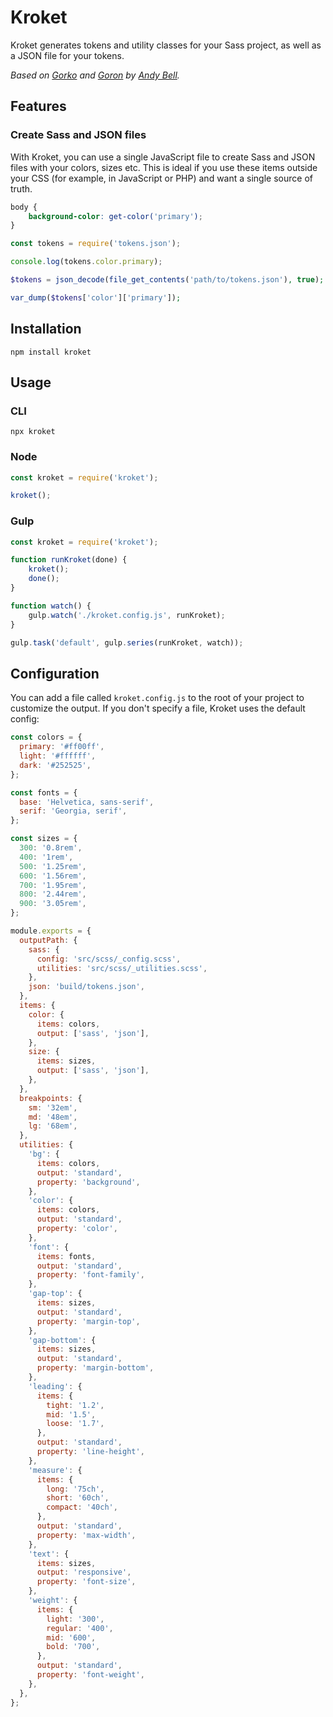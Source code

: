 # Kroket

Kroket generates tokens and utility classes for your Sass project, as well as a JSON file for your tokens.

*Based on [Gorko](https://github.com/hankchizljaw/gorko) and [Goron](https://github.com/hankchizljaw/goron) by [Andy Bell](https://github.com/hankchizljaw/).*

## Features

### Create Sass and JSON files

With Kroket, you can use a single JavaScript file to create Sass and JSON files with your colors, sizes etc. This is ideal if you use these items outside your CSS (for example, in JavaScript or PHP) and want a single source of truth.

```scss
body {
    background-color: get-color('primary');
}
```

```js
const tokens = require('tokens.json');

console.log(tokens.color.primary);
```

```php
$tokens = json_decode(file_get_contents('path/to/tokens.json'), true);

var_dump($tokens['color']['primary']);
```

## Installation

```
npm install kroket
```

## Usage

### CLI

```
npx kroket
```

### Node

```js
const kroket = require('kroket');

kroket();
```

### Gulp

```js
const kroket = require('kroket');

function runKroket(done) {
    kroket();
    done();
}

function watch() {
    gulp.watch('./kroket.config.js', runKroket);
}

gulp.task('default', gulp.series(runKroket, watch));
```

## Configuration

You can add a file called `kroket.config.js` to the root of your project to customize the output. If you don't specify a file, Kroket uses the default config:

```js
const colors = {
  primary: '#ff00ff',
  light: '#ffffff',
  dark: '#252525',
};

const fonts = {
  base: 'Helvetica, sans-serif',
  serif: 'Georgia, serif',
};

const sizes = {
  300: '0.8rem',
  400: '1rem',
  500: '1.25rem',
  600: '1.56rem',
  700: '1.95rem',
  800: '2.44rem',
  900: '3.05rem',
};

module.exports = {
  outputPath: {
    sass: {
      config: 'src/scss/_config.scss',
      utilities: 'src/scss/_utilities.scss',
    },
    json: 'build/tokens.json',
  },
  items: {
    color: {
      items: colors,
      output: ['sass', 'json'],
    },
    size: {
      items: sizes,
      output: ['sass', 'json'],
    },
  },
  breakpoints: {
    sm: '32em',
    md: '48em',
    lg: '68em',
  },
  utilities: {
    'bg': {
      items: colors,
      output: 'standard',
      property: 'background',
    },
    'color': {
      items: colors,
      output: 'standard',
      property: 'color',
    },
    'font': {
      items: fonts,
      output: 'standard',
      property: 'font-family',
    },
    'gap-top': {
      items: sizes,
      output: 'standard',
      property: 'margin-top',
    },
    'gap-bottom': {
      items: sizes,
      output: 'standard',
      property: 'margin-bottom',
    },
    'leading': {
      items: {
        tight: '1.2',
        mid: '1.5',
        loose: '1.7',
      },
      output: 'standard',
      property: 'line-height',
    },
    'measure': {
      items: {
        long: '75ch',
        short: '60ch',
        compact: '40ch',
      },
      output: 'standard',
      property: 'max-width',
    },
    'text': {
      items: sizes,
      output: 'responsive',
      property: 'font-size',
    },
    'weight': {
      items: {
        light: '300',
        regular: '400',
        mid: '600',
        bold: '700',
      },
      output: 'standard',
      property: 'font-weight',
    },
  },
};
```
